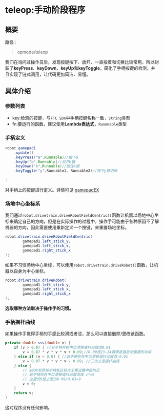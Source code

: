# teleop:手动阶段程序

## 概要

路径：

> opmode/teleop

我们在询问过操作员后，发现按键按下、放开、一直按着和切换比较常用，所以封装了**keyPress**、**keyDown**、**keyUp**和**keyToggle**，简化了手柄按键的检测，并且实现了链式调用，让代码更加简洁、易懂。

## 具体介绍
### 参数列表
- key:检测的按键，与```FTC SDK```中手柄按键名称一致，```String```类型
- fn:要运行的函数，建议使用**Lambda表达式**，```Runnnable```类型


### 手柄定义
```java
robot.gamepad1
    .update()
    .keyPress("a",Runnable)//按下a
    .keyUp("b",Runnable)//松开b键
    .keyDown("x",Runnable)//按住x键
    .keyToggle("y",Runnable1, Runnable2)//按下y键切换
    
;
```
对手柄上的按键进行定义。详情可见 [gamepadEX](basic/gamepadex.md)

### 场地中心坐标系

我们通过```robot.drivetrain.driveRobotFieldCentric()```函数让机器以场地中心坐标来确定自己的方向，但是在实际操作的过程中，操作手可能由于各种原因不了解机器的方向，因此需要使用重新定义一个按键，来重置场地坐标。

```java
robot.drivetrain.driveRobotFieldCentric(
        gamepad1.left_stick_y,
        gamepad1.left_stick_x,
        gamepad1.right_stick_x
);
```
如果不习惯场地中心坐标，可以使用```robot.drivetrain.driveRobot()```函数，让机器以自身为中心坐标。

```java
robot.drivetrain.driveRobot(
        gamepad1.left_stick_y,
        gamepad1.left_stick_x,
        gamepad1.right_stick_x
);
```

**选取哪种方法取决于操作手的习惯。**

### 手柄摇杆曲线
如果操作手觉得手柄的手感比较滑或者涩，那么可以直接删除/更改该函数。
```java
private double sss(double v) {
    if (v > 0.0) { //若手柄存在中位漂移或抖动就改0.01
        v = 0.87 * v * v * v + 0.09;//0.09是23-24赛季底盘启动需要的功率
    } else if (v < 0.0) { //若手柄存在中位漂移或抖动就改-0.01
        v = 0.87 * v * v * v - 0.09; //三次方是摇杆曲线
    } else {
        // XBOX和罗技手柄死区较大无需设置中位附近
        // 若手柄存在中位漂移或抖动就改成 v*=9
        // 这里的9是上面的0.09/0.01=9
        v = 0;
    }
    return v;
}
```
这对程序没有任何影响。